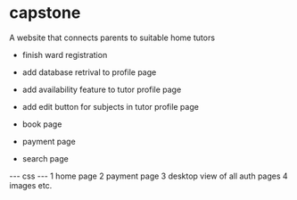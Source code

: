 # capstone
A website that connects parents to suitable home tutors

- finish ward registration
- add database retrival to profile page

- add availability feature to tutor profile page
- add edit button for subjects in tutor profile page

- book page
- payment page

- search page

--- css ---
1 home page
2 payment page
3 desktop view of all auth pages
4 images etc.

